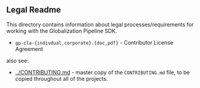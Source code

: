 Legal Readme
------------

This directory contains information about legal processes/requirements 
for working with the Globalization Pipeline SDK.

- `gp-cla-{indivdual,corporate}.{doc,pdf}` - Contributor License Agreement

also see:
 - [../CONTRIBUTING.md](../CONTRIBUTING.md) - master copy of the `CONTRIBUTING.md` file, to be copied throughout all of the projects.
